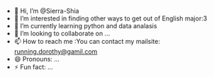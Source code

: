 - 👋 Hi, I’m @Sierra-Shia
- 👀 I’m interested in finding other ways to get out of English major:3
- 🌱 I’m currently learning python and data analasis
- 💞️ I’m looking to collaborate on ...
- 📫 How to reach me :You can contact my mailsite: running.dorothy@gamil.com
- 😄 Pronouns: ...
- ⚡ Fun fact: ...

<!---
Sierra-Shia/Sierra-Shia is a ✨ special ✨ repository because its `README.md` (this file) appears on your GitHub profile.
You can click the Preview link to take a look at your changes.
--->
